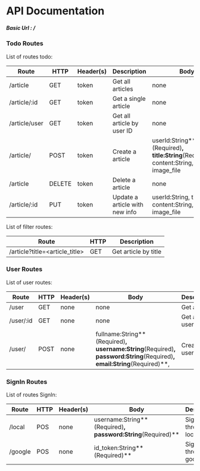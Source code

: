 # API Documentation

##### Basic Url : /

### Todo Routes

List of routes todo:

| Route         | HTTP   | Header(s) | Description                    | Body                                                         |
| ------------- | ------ | --------- | ------------------------------ | ------------------------------------------------------------ |
| /article      | GET    | token     | Get all articles               | none                                                         |
| /article/:id  | GET    | token     | Get a single article           | none                                                         |
| /article/user | GET    | token     | Get all  article by user ID    | none                                                         |
| /article/     | POST   | token     | Create a article               | userId:String**(Required)**, title:String**(Required)**, content:String, image: image_file |
| /article      | DELETE | token     | Delete a article               | none                                                         |
| /article/:id  | PUT    | token     | Update a article with new info | userId:String, title:String, content:String, image: image_file |

List of filter routes:

| Route                          | HTTP | Description          |
| ------------------------------ | ---- | -------------------- |
| /article?title=<article_title> | GET  | Get article by title |



### User Routes

List of user routes:

| Route     | HTTP | Header(s) | Body                                                         | Description       |
| --------- | ---- | --------- | ------------------------------------------------------------ | ----------------- |
| /user     | GET  | none      | none                                                         | Get all user      |
| /user/:id | GET  | none      | none                                                         | Get a single user |
| /user/    | POST | none      | fullname:String**(Required)**, username:String**(Required)**, password:String**(Required)**, email:String**(Required)**, | Create a user     |



### SignIn Routes

List of routes SignIn:

| Route   | HTTP | Header(s) | Body                                                         | Description            |
| ------- | ---- | --------- | ------------------------------------------------------------ | ---------------------- |
| /local  | POS  | none      | username:String**(Required)**, password:String**(Required)** | Sign in through local  |
| /google | POS  | none      | id_token:String**(Required)**                                | Sign in through google |

